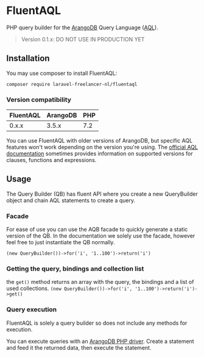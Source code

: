 # FluentAQL

PHP query builder for the [ArangoDB](https://www.arangodb.com) Query Language ([AQL](https://www.arangodb.com/docs/stable/aql/)).

> Version 0.1.x: DO NOT USE IN PRODUCTION YET

## Installation
You may use composer to install FluentAQL:

``` composer require laravel-freelancer-nl/fluentaql ```

### Version compatibility
| FluentAQL           | ArangoDB          | PHP               |
| :------------------ | :---------------- | :---------------- |
| 0.x.x               | 3.5.x             | 7.2               |

You can use FluentAQL with older versions of ArangoDB, but specific AQL features won't work depending on the version 
you're using. The [official AQL documentation](https://www.arangodb.com/docs/stable/aql/) sometimes provides information on 
supported versions for clauses, functions and expressions.

## Usage
The Query Builder (QB) has fluent API where you create a new QueryBuilder object and chain AQL statements to create a query.

### Facade
For ease of use you can use the AQB facade to quickly generate a static version of the QB.  In the documentation we 
solely use the facade, however feel free to just instantiate the QB normally.

```(new QueryBuilder())->for('i', '1..100')->return('i')```

### Getting the query, bindings and collection list 
the ``get()`` method returns an array with the query, the bindings and a list of used collections.
```(new QueryBuilder())->for('i', '1..100')->return('i')->get()```

### Query execution
FluentAQL is solely a query builder so does not include any methods for execution.

You can execute queries with an [ArangoDB PHP driver](https://github.com/arangodb/arangodb-php).
Create a statement and feed it the returned data, then execute the statement.